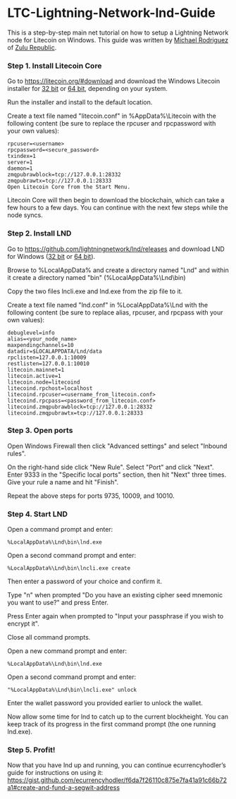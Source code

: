 # LTC-Lightning-Network-lnd-Guide

This is a step-by-step main net tutorial on how to setup a Lightning Network node for Litecoin on Windows. This guide was written by [Michael Rodriguez](https://www.reddit.com/user/majestic84) of [Zulu Republic](https://www.zulurepublic.io).

### Step 1. Install Litecoin Core

Go to https://litecoin.org/#download and download the Windows Litecoin installer for [32 bit](https://download.litecoin.org/litecoin-0.16.3/win/litecoin-0.16.3-win32-setup.exe) or [64 bit](https://download.litecoin.org/litecoin-0.16.3/win/litecoin-0.16.3-win64-setup.exe), depending on your system.

Run the installer and install to the default location.

Create a text file named "litecoin.conf" in %AppData%\Litecoin with the following content (be sure to replace the rpcuser and rpcpassword with your own values):

```
rpcuser=<username>
rpcpassword=<secure_password>
txindex=1
server=1
daemon=1
zmqpubrawblock=tcp://127.0.0.1:28332
zmqpubrawtx=tcp://127.0.0.1:28333
Open Litecoin Core from the Start Menu.
```

Litecoin Core will then begin to download the blockchain, which can take a few hours to a few days. You can continue with the next few steps while the node syncs.

### Step 2. Install LND

Go to https://github.com/lightningnetwork/lnd/releases and download LND for Windows ([32 bit](https://github.com/lightningnetwork/lnd/releases/download/v0.5.1-beta/lnd-windows-386-v0.5.1-beta.zip) or [64 bit](https://github.com/lightningnetwork/lnd/releases/download/v0.5.1-beta/lnd-windows-amd64-v0.5.1-beta.zip)).

Browse to %LocalAppData% and create a directory named "Lnd" and within it create a directory named "bin" (%LocalAppData%\Lnd\bin)

Copy the two files lncli.exe and lnd.exe from the zip file to it.

Create a text file named "lnd.conf" in %LocalAppData%\Lnd with the following content (be sure to replace alias, rpcuser, and rpcpass with your own values):

```
debuglevel=info
alias=<your_node_name>
maxpendingchannels=10
datadir=$LOCALAPPDATA/Lnd/data
rpclisten=127.0.0.1:10009
restlisten=127.0.0.1:10010
litecoin.mainnet=1
litecoin.active=1
litecoin.node=litecoind
litecoind.rpchost=localhost
litecoind.rpcuser=<username_from_litecoin.conf>
litecoind.rpcpass=<password_from_litecoin.conf>
litecoind.zmqpubrawblock=tcp://127.0.0.1:28332
litecoind.zmqpubrawtx=tcp://127.0.0.1:28333
```

### Step 3. Open ports

Open Windows Firewall then click "Advanced settings" and select "Inbound rules".

On the right-hand side click "New Rule". Select "Port" and click "Next". Enter 9333 in the "Specific local ports" section, then hit "Next" three times. Give your rule a name and hit "Finish".

Repeat the above steps for ports 9735, 10009, and 10010.

### Step 4. Start LND

Open a command prompt and enter:

    %LocalAppData%\Lnd\bin\lnd.exe

Open a second command prompt and enter:

	%LocalAppData%\Lnd\bin\lncli.exe create
	
Then enter a password of your choice and confirm it.

Type "n" when prompted "Do you have an existing cipher seed mnemonic you want to use?" and press Enter.

Press Enter again when prompted to "Input your passphrase if you wish to encrypt it".

Close all command prompts.

Open a new command prompt and enter:

    %LocalAppData%\Lnd\bin\lnd.exe
    
Open a second command prompt and enter:

    "%LocalAppData%\Lnd\bin\lncli.exe" unlock
    
Enter the wallet password you provided earlier to unlock the wallet.

Now allow some time for lnd to catch up to the current blockheight. You can keep track of its progress in the first command prompt (the one running lnd.exe).

### Step 5. Profit!

Now that you have lnd up and running, you can continue ecurrencyhodler’s guide for instructions on using it: https://gist.github.com/ecurrencyhodler/f6da7f26110c875e7fa41a91c66b72a1#create-and-fund-a-segwit-address